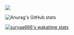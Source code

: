 ![](https://komarev.com/ghpvc/?username=suryaa6666&color=red)

![Anurag's GitHub stats](https://github-readme-stats.vercel.app/api?username=suryaa6666&show_icons=true&theme=dracula&border_radius=5)

[![suryaa666's wakatime stats](https://github-readme-stats.vercel.app/api/wakatime?username=suryaa666)](https://github.com/anuraghazra/github-readme-stats)
